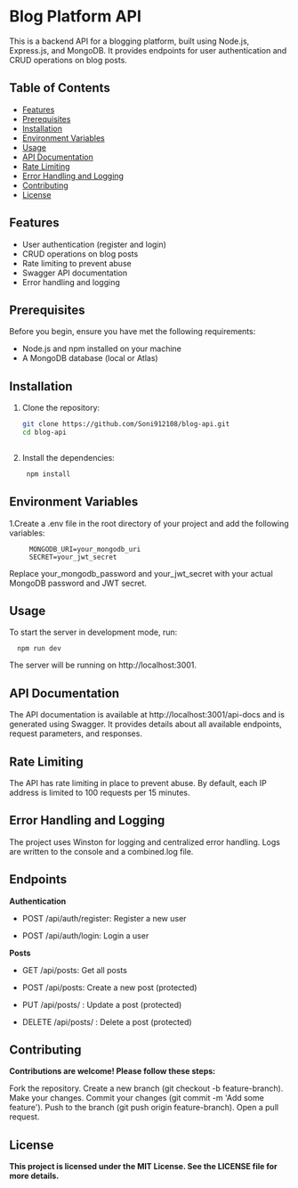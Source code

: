 # Blog Platform API

This is a backend API for a blogging platform, built using Node.js, Express.js, and MongoDB. It provides endpoints for user authentication and CRUD operations on blog posts.

## Table of Contents

- [Features](#features)
- [Prerequisites](#prerequisites)
- [Installation](#installation)
- [Environment Variables](#environment-variables)
- [Usage](#usage)
- [API Documentation](#api-documentation)
- [Rate Limiting](#rate-limiting)
- [Error Handling and Logging](#error-handling-and-logging)
- [Contributing](#contributing)
- [License](#license)

## Features

- User authentication (register and login)
- CRUD operations on blog posts
- Rate limiting to prevent abuse
- Swagger API documentation
- Error handling and logging

## Prerequisites

Before you begin, ensure you have met the following requirements:

- Node.js and npm installed on your machine
- A MongoDB database (local or Atlas)

## Installation

1. Clone the repository:

   ```bash
   git clone https://github.com/Soni912108/blog-api.git
   cd blog-api
  
2. Install the dependencies:

   ```bash
    npm install
   
##  Environment Variables

    
1.Create a .env file in the root directory of your project and add the following variables:

         MONGODB_URI=your_mongodb_uri
         SECRET=your_jwt_secret

Replace your_mongodb_password and your_jwt_secret with your actual MongoDB password and JWT secret.

## Usage 

To start the server in development mode, run:

      npm run dev

The server will be running on http://localhost:3001.

## API Documentation
The API documentation is available at http://localhost:3001/api-docs and is generated using Swagger. It provides details about all available endpoints, request parameters, and responses.

## Rate Limiting
The API has rate limiting in place to prevent abuse. By default, each IP address is limited to 100 requests per 15 minutes.

## Error Handling and Logging
The project uses Winston for logging and centralized error handling. Logs are written to the console and a combined.log file.


## Endpoints
**Authentication**

- POST /api/auth/register: Register a new user

- POST /api/auth/login: Login a user

**Posts**

- GET /api/posts: Get all posts

- POST /api/posts: Create a new post (protected)

- PUT /api/posts/
: Update a post (protected)

- DELETE /api/posts/
: Delete a post (protected)

##  Contributing
**Contributions are welcome! Please follow these steps:**

Fork the repository.
Create a new branch (git checkout -b feature-branch).
Make your changes.
Commit your changes (git commit -m 'Add some feature').
Push to the branch (git push origin feature-branch).
Open a pull request.


##  License
**This project is licensed under the MIT License. See the LICENSE file for more details.**




